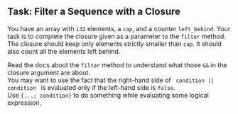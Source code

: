 ## Task: Filter a Sequence with a Closure

You have an array with `i32` elements, a `cap`, and a counter `left_behind`. Your task
is to complete the closure given as a parameter to the `filter` method. The closure
should keep only elements strictly smaller than `cap`. It should also count all the elements
left behind.

<div class="hint">
Read the docs about the <code>filter</code> method to understand what 
those <code>&&</code> in the closure argument are about.
</div>

<div class="hint">
You may want to use the fact that the right-hand side of <code> condition || condition </code> is
evaluated only if the left-hand side is <code>false</code>.
</div>

<div class="hint">
Use <code>{...; condition}</code> to do something while evaluating some logical 
expression.
</div>
